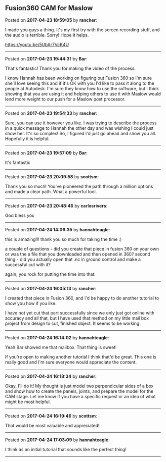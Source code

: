## Fusion360 CAM for Maslow
Posted on **2017-04-23 18:59:05** by **rancher**:

I made you guys a thing.  It's my first try with the screen recording stuff, and the audio is terrible.  Sorry!  Hope it helps.

https://youtu.be/5UbAr7VcK4U

---

Posted on **2017-04-23 19:44:31** by **Bar**:

That's fantastic! Thank you for making the video of the process. 

I know Hannah has been working on figuring out Fusion 360 so I'm sure she'll love seeing this and if it's OK with you I'd like to pass it along to the people at Autodesk. I'm sure they know how to use the software, but I think showing that you are using it and helping others to use it with Maslow would lend more weight to our push for  a Maslow post processor.

---

Posted on **2017-04-23 19:54:33** by **rancher**:

Sure, you can use it however you like.  I was trying to describe the process in a quick message to Hannah the other day and was wishing I could just show her.  It's so complex!  So, I figured I'd just go ahead and show you all.  Hopefully it is helpful.

---

Posted on **2017-04-23 19:57:09** by **Bar**:

It's fantastic

---

Posted on **2017-04-23 20:09:58** by **scottsm**:

Thank you so much! You've pioneered the path through a million options and made a clear path. What a powerful tool.

---

Posted on **2017-04-23 20:48:46** by **carlosrivers**:

God bless you

---

Posted on **2017-04-24 14:06:35** by **hannahteagle**:

this is amazing!!! thank you so much for taking the time :)

a couple of questions - did you create that piece in fusion 360 on your own or was the a file that you downloaded and then opened in 360? second thing - did you actually open that .nc in ground control and make a successful cut with it?

again, you rock for putting the time into that.

---

Posted on **2017-04-24 16:05:13** by **rancher**:

I created that piece in Fusion 360, and I'd be happy to do another tutorial to show you how if you like.  

I have not yet cut that part successfully since we only just got online with accuracy and all that, but I have used that method on my little mail box project from design to cut, finished object.  It seems to be working.

---

Posted on **2017-04-24 16:14:02** by **hannahteagle**:

Yeah Bar showed me that mailbox. That thing is sweet! 

If you're open to making another tutorial I think that'd be great. This one is really good and I'm sure everyone would appreciate the content.

---

Posted on **2017-04-24 16:18:34** by **rancher**:

Okay, I'll do it!  My thought is just model two perpendicular sides of a box and show how to create the panels, joints, and prepare the model for the CAM stage.  Let me know if you have a specific request or an idea of what might be most helpful.

---

Posted on **2017-04-24 16:19:46** by **scottsm**:

That would be most valuable and appreciated!

---

Posted on **2017-04-24 17:03:09** by **hannahteagle**:

I think as an initial tutorial that sounds like the perfect thing!

---

